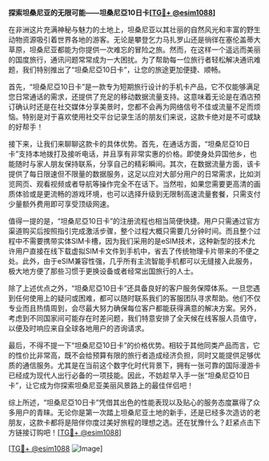 **探索坦桑尼亚的无限可能——坦桑尼亞10日卡[[TG💪+ @esim1088](https://t.me/s/esim1088)]**

在非洲这片充满神秘与魅力的土地上，坦桑尼亚以其壮丽的自然风光和丰富的野生动物资源吸引着世界各地的游客。无论是攀登乞力马扎罗山还是徜徉在塞伦盖蒂大草原，坦桑尼亚都能为你提供一次难忘的冒险之旅。然而，在这样一个遥远而美丽的国度旅行，通讯问题常常成为一大困扰。为了帮助每一位旅行者轻松解决通讯难题，我们特别推出了“坦桑尼亞10日卡”，让您的旅途更加便捷、顺畅。

首先，“坦桑尼亞10日卡”是一款专为短期旅行设计的手机卡产品，它不仅能够满足您日常通话的需求，还提供了充足的移动数据流量支持。这意味着无论是在酒店预订确认时还是在社交媒体分享美景时，您都不会再为网络信号不佳或流量不足而烦恼。特别是对于喜欢使用社交平台记录生活的朋友们来说，这款卡绝对是不可或缺的好帮手！

接下来，让我们来聊聊这款卡的具体优势。首先，在通话方面，“坦桑尼亞10日卡”支持本地拨打及接听电话，并且享有非常实惠的价格。即使身处异国他乡，也能随时与家人朋友保持联系，分享自己的精彩瞬间。其次，在数据流量方面，该卡提供了每日限速但不限量的数据服务，这足以应对大部分用户的日常需求，比如浏览网页、观看视频或者导航等操作完全不在话下。当然啦，如果您需要更高清的画质体验或是更流畅的游戏环境，也可以选择升级到无限制高速流量套餐，只需支付少量额外费用即可享受顶级网速。

值得一提的是，“坦桑尼亞10日卡”的注册流程也相当简便快捷。用户只需通过官方渠道购买后按照指引完成激活步骤，整个过程大概只需要几分钟时间。而且整个过程中不需要携带实体SIM卡槽，因为我们采用的是eSIM技术，这种新型的技术允许用户直接在线下载虚拟SIM卡文件到手机中，省去了传统物理卡片带来的不便之处。此外，由于eSIM兼容性强，几乎所有主流智能手机都可以无缝接入此服务，极大地方便了那些习惯于更换设备或者经常出国旅行的人士。

除了上述优点之外，“坦桑尼亞10日卡”还具备良好的客户服务保障体系。一旦您遇到任何使用上的疑问或困难，都可以随时联系我们的客服团队寻求帮助。他们不仅专业而且热情周到，会尽最大努力确保每位客户都能获得满意的解决方案。另外，考虑到不同国家间可能存在时差问题，我们特意安排了全天候在线客服人员值守，以便及时响应来自全球各地用户的咨询请求。

最后，不得不提一下“坦桑尼亞10日卡”的价格优势。相较于其他同类产品而言，它的性价比非常高，既不会给预算有限的旅行者造成经济负担，同时又能提供足够优质的通信服务。尤其是在当前这个数字化时代背景下，拥有一张可靠的国际漫游卡已经成为现代人出行必备的一项技能。因此，不妨趁早入手一张“坦桑尼亞10日卡”，让它成为你探索坦桑尼亚美丽风景路上的最佳伴侣吧！

综上所述，“坦桑尼亞10日卡”凭借其出色的性能表现以及贴心的服务态度赢得了众多用户的青睐。无论你是第一次踏上坦桑尼亚土地的新手，还是已经多次造访的老朋友，这款卡都将是陪伴你度过美好旅程的理想之选。还在犹豫什么？赶紧点击下方链接订购吧！[[TG💪+ @esim1088](https://t.me/s/esim1088)]

[[TG💪+ @esim1088](https://t.me/s/esim1088) ![Image](https://i.postimg.cc/4NQfJmqS/Snipaste-2025-05-13-00-14-12.png)]